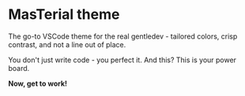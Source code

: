 # MasTerial theme

The go-to VSCode theme for the real gentledev - tailored colors, crisp contrast, and not a line out of place.

You don't just write code - you perfect it. And this? This is your power board.

**Now, get to work!**
